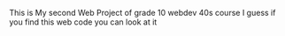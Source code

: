This is My second Web Project of grade 10 webdev 40s course
I guess if you find this web code you can look at it
